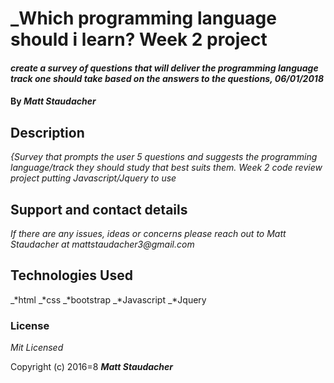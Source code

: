 # _Which programming language should i learn? Week 2 project

#### _create a survey of questions that will deliver the programming language track one should take based on the answers to the questions, 06/01/2018_

#### By _**Matt Staudacher**_

## Description

_{Survey that prompts the user 5 questions and suggests the programming language/track they should study that best suits them. Week 2 code review project putting Javascript/Jquery to use_



## Support and contact details

_If there are any issues, ideas or concerns please reach out to Matt Staudacher at mattstaudacher3@gmail.com_

## Technologies Used

_*html
_*css
_*bootstrap
_*Javascript
_*Jquery

### License

*Mit Licensed*

Copyright (c) 2016=8 **_Matt Staudacher_**
